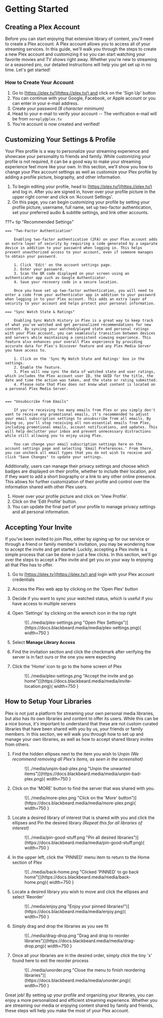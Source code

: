 # Getting Started

## Creating a Plex Account

Before you can start enjoying that extensive library of content, you'll need to create a Plex account. A Plex account allows you to access all of your streaming services. In this guide, we'll walk you through the steps to create a new Plex account and customizing it so you can start watching your favorite movies and TV shows right away. Whether you're new to streaming or a seasoned pro, our detailed instructions will help you get set up in no time. Let's get started!

### How to Create Your Account

1. Go to [https://plex.tv/](https://plex.tv/) and click on the 'Sign Up' button
2. You can continue with your Google, Facebook, or Apple account or you can enter in your e-mail address.
3. Create your password *(8 character minimum)*
4. Head to your e-mail to verify your account -- The verification e-mail will be from `noreply@plex.tv`
5. You're account is now created and verified!

## Customizing Your Settings & Profile

Your Plex profile is a way to personalize your streaming experience and showcase your personality to friends and family. While customizing your profile is not required, it can be a good way to make your streaming experience feel more like your own. In this section, we'll show you how to change your Plex account settings as well as customize your Plex profile by adding a profile picture, biography, and other information.

1. To begin editing your profile, head to [https://plex.tv/](https://plex.tv/) and log in. After you are signed in, hover over your profile picture in the upper right corner and click on 'Account Settings'.
2. On this page, you can begin customizing your profile by setting your profile picture, username, full name, set up two-factor authentication, set your preferred audio & subtitle settings, and link other accounts.


???+ tip "Recommended Settings"

    === "Two-Factor Authentication"

        Enabling two-factor authentication (2FA) on your Plex account adds an extra layer of security by requiring a code generated by a separate device in addition to your password when logging in. This helps prevent unauthorized access to your account, even if someone manages to obtain your password.
        
        1. Click 'Edit' on the account settings page.
        2. Enter your password.
        3. Scan the QR code displayed on your screen using an authenticator app such as Google Authenticator.
        4. Save your recovery code in a secure location.
        
        Once you have set up two-factor authentication, you will need to enter a code from your authenticator app in addition to your password when logging in to your Plex account. This adds an extra layer of security to your account and helps protect your personal information.
        
    === "Sync Watch State & Ratings"

        Enabling Sync Watch History in Plex is a great way to keep track of what you've watched and get personalized recommendations for new content. By syncing your watched/played state and personal ratings with your Plex account, you can seamlessly transition between devices and servers while maintaining a consistent viewing experience. This feature also enhances your overall Plex experience by providing accurate data for Plex's Discover feature and any Plex Media Server you have access to.
        
        1. Click on the 'Sync My Watch State and Ratings' box in the settings.
        2. Enable the feature.
        3. Plex will now sync the data of watched state and user ratings, which includes the Plex account user ID, the GUID for the title, the date and time the action was taken, and the state or rating submitted.
        4. Please note that Plex does not know what content is located on a personal Plex Media Server.

        
    === "Unsubscribe from Emails"

        If you're receiving too many emails from Plex or you simply don't want to receive any promotional emails, it's recommended to adjust your email subscription settings to unsubscribe from all emails. By doing so, you'll stop receiving all non-essential emails from Plex, including promotional emails, account notifications, and updates. This will help declutter your inbox and prevent unnecessary distractions while still allowing you to enjoy using Plex. 
        
        You can change your email subscription settings here on the account settings page and selecting 'Email Preferences.' From there, you can uncheck all email types that you do not wish to receive and click "Save Changes" to update your settings.

Additionally, users can manage their privacy settings and choose which badges are displayed on their profile, whether to include their location, and if they want to add a short biography or a link to any other online presence. This allows for further customization of their profile and control over the information shared with other Plex users.

1. Hover over your profile picture and click on 'View Profile'.
2. Click on the 'Edit Profile' button.
3. You can update the final part of your profile to manage privacy settings and all personal information.

## Accepting Your Invite

If you've been invited to join Plex, either by signing up for our service or through a friend or family member's invitation, you may be wondering how to accept the invite and get started. Luckily, accepting a Plex invite is a simple process that can be done in just a few clicks. In this section, we'll go over the steps to accept a Plex invite and get you on your way to enjoying all that Plex has to offer.

1. Go to [https://plex.tv](https://plex.tv/) and login with your Plex account credentials
2. Access the Plex web app by clicking on the 'Open Plex' button
3. Decide if you want to sync your watched status, which is useful if you have access to multiple servers
4. Open 'Settings' by clicking on the wrench icon in the top right
    
    <figure markdown>
    ![(../media/plex-settings.png "Open Plex Settings")](https://docs.blackbeard.media/media/plex-settings.png){ width=750 }
    </figure>
    
5. Select **Manage Library Access**
6. Find the invitation section and click the checkmark after verifying the server is in fact ours or the one you were expecting
7. Click the 'Home' icon to go to the home screen of Plex
    
    <figure markdown>
    ![(../media/plex-settings.png "Accept the invite and go home")](https://docs.blackbeard.media/media/invite-location.png){ width=750 }
    </figure>

## How to Setup Your Libraries

Plex is not just a platform for streaming your own personal media libraries, but also has its own libraries and content to offer its users. While this can be a nice bonus, it's important to understand that these are not custom curated libraries that have been shared with you by us, your friends or family members. In this section, we will walk you through how to set up and manage your own libraries, as well as how to accept shared library invites from others.

1. Find the hidden ellipses next to the item you wish to Unpin *(We recommend removing all Plex's items, as seen in the screenshot)*
    
    <figure markdown>
    ![(../media/unpin-bad-plex.png "Unpin the unwanted items")](https://docs.blackbeard.media/media/unpin-bad-plex.png){ width=750 }
        <figcaption></figcaption>
    </figure>
    
2. Click on the 'MORE' button to find the server that was shared with you.
    
    <figure markdown>
    ![(../media/more-plex.png "Click on the 'More' button")](https://docs.blackbeard.media/media/more-plex.png){ width=750 }
        <figcaption></figcaption>
    </figure>
    
3. Locate a desired library of interest that is shared with you and click the ellipses and Pin the desired library *(Repeat this for all libraries of interest)*
    
    <figure markdown>
    ![(../media/pin-good-stuff.png "Pin all desired libraries")](https://docs.blackbeard.media/media/pin-good-stuff.png){ width=750 }
        <figcaption></figcaption>
    </figure>
    
4. In the upper left, click the 'PINNED' menu item to return to the Home section of Plex
    
    <figure markdown>
    ![(../media/back-home.png "Clicked 'PINNED' to go back home")](https://docs.blackbeard.media/media/back-home.png){ width=750 }
        <figcaption></figcaption>
    </figure>
    
5. Locate a desired library you wish to move and click the ellipses and select 'Reorder'
    
    <figure markdown>
    ![(../media/enjoy.png "Enjoy your pinned libraries!")](https://docs.blackbeard.media/media/enjoy.png){ width=750 }
        <figcaption></figcaption>
    </figure>
    
6. Simply drag and drop the libraries as you see fit 
    
    <figure markdown>
    ![(../media/drag-drop.png "Drag and drop to reorder libraries")](https://docs.blackbeard.media/media/drag-drop.png){ width=750 }
        <figcaption></figcaption>
    </figure>
    
7. Once all your libraries are in the desired order, simply click the tiny 'x' found here to exit the reorder process
    
    <figure markdown>
    ![(../media/unorder.png "Close the menu to finish reordering libraries")](https://docs.blackbeard.media/media/unorder.png){ width=750 }
        <figcaption></figcaption>
    </figure>

Great job! By setting up your profile and organizing your libraries, you can enjoy a more personalized and efficient streaming experience. Whether you are streaming our media or enjoying content shared by family and friends, these steps will help you make the most of your Plex account.

